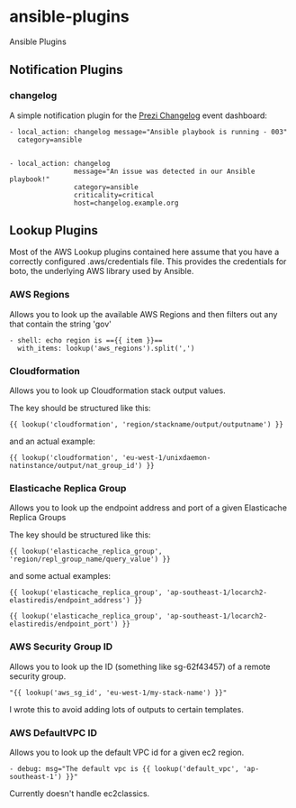 ansible-plugins
===============

Ansible Plugins

## Notification Plugins ##

### changelog  ###

A simple notification plugin for the [Prezi Changelog](https://github.com/prezi/changelog)
event dashboard:

    - local_action: changelog message="Ansible playbook is running - 003"
      category=ansible


    - local_action: changelog
                    message="An issue was detected in our Ansible playbook!"
                    category=ansible
                    criticality=critical
                    host=changelog.example.org


## Lookup Plugins ##

Most of the AWS Lookup plugins contained here assume that you have a
correctly configured .aws/credentials file. This provides the credentials
for boto, the underlying AWS library used by Ansible.

### AWS Regions ###

Allows you to look up the available AWS Regions and then filters out any that contain
the string 'gov'

    - shell: echo region is =={{ item }}==
      with_items: lookup('aws_regions').split(',')

### Cloudformation ###

Allows you to look up Cloudformation stack output values.

The key should be structured like this:

    {{ lookup('cloudformation', 'region/stackname/output/outputname') }}

and an actual example:

    {{ lookup('cloudformation', 'eu-west-1/unixdaemon-natinstance/output/nat_group_id') }}


### Elasticache Replica Group ###

Allows you to look up the endpoint address and port of a given Elasticache Replica Groups

The key should be structured like this:

    {{ lookup('elasticache_replica_group', 'region/repl_group_name/query_value') }}

and some actual examples:

    {{ lookup('elasticache_replica_group', 'ap-southeast-1/locarch2-elastiredis/endpoint_address') }}

    {{ lookup('elasticache_replica_group', 'ap-southeast-1/locarch2-elastiredis/endpoint_port') }}


### AWS Security Group ID ###

Allows you to look up the ID (something like sg-62f43457) of a remote security group.

    "{{ lookup('aws_sg_id', 'eu-west-1/my-stack-name') }}"

I wrote this to avoid adding lots of outputs to certain templates.


### AWS DefaultVPC ID ###

Allows you to look up the default VPC id for a given ec2 region.

    - debug: msg="The default vpc is {{ lookup('default_vpc', 'ap-southeast-1') }}"

Currently doesn't handle ec2classics.
